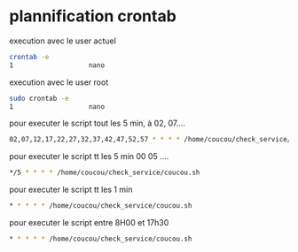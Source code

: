 # plannification crontab 
execution avec le user actuel
```bash
crontab -e
1                   nano
```
execution avec le user root
```bash
sudo crontab -e
1                   nano
```
pour executer le script tout les 5 min, à 02, 07....
```bash
02,07,12,17,22,27,32,37,42,47,52,57 * * * * /home/coucou/check_service/coucou.sh
```

pour executer le script tt les 5 min    00  05 ....
```bash
*/5 * * * * /home/coucou/check_service/coucou.sh
```

pour executer le script tt les 1 min
```bash
* * * * * /home/coucou/check_service/coucou.sh
```

pour executer le script entre 8H00 et 17h30
```bash
* * * * * /home/coucou/check_service/coucou.sh
```




